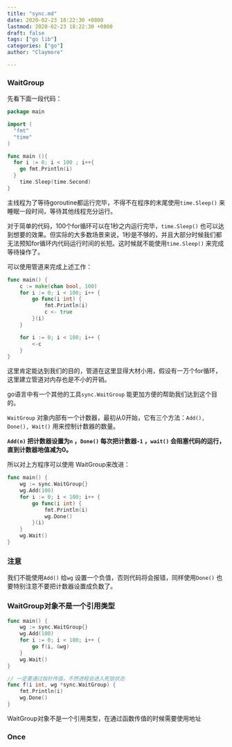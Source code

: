 ```yaml
---
title: "sync.md"
date: 2020-02-23 18:22:30 +0800
lastmod: 2020-02-23 18:22:30 +0800
draft: false
tags: ["go lib"]
categories: ["go"]
author: "Claymore"

---
```

### WaitGroup

先看下面一段代码：

``` go
package main

import (
  "fmt"
  "time"
)

func main (){
  for i := 0; i < 100 ; i++{
    go fmt.Println(i)
  }
    time.Sleep(time.Second)
}
```

主线程为了等待goroutine都运行完毕，不得不在程序的末尾使用`time.Sleep()` 来睡眠一段时间，等待其他线程充分运行。

对于简单的代码，100个for循环可以在1秒之内运行完毕，`time.Sleep()` 也可以达到想要的效果。但实际的大多数场景来说，1秒是不够的，并且大部分时候我们都无法预知for循环内代码运行时间的长短。这时候就不能使用`time.Sleep()` 来完成等待操作了。

可以使用管道来完成上述工作：

``` go
func main() {
    c := make(chan bool, 100)
    for i := 0; i < 100; i++ {
        go func(i int) {
            fmt.Println(i)
            c <- true
        }(i)
    }

    for i := 0; i < 100; i++ {
        <-c
    }
}
```

这里肯定能达到我们的目的，管道在这里显得大材小用，假设有一万个for循环，这里建立管道对内存也是不小的开销。

go语言中有一个其他的工具`sync.WaitGroup` 能更加方便的帮助我们达到这个目的。

`WaitGroup` 对象内部有一个计数器，最初从0开始，它有三个方法：`Add(), Done(), Wait()` 用来控制计数器的数量。

**`Add(n)` 把计数器设置为`n` ，`Done()` 每次把计数器`-1` ，`wait()` 会阻塞代码的运行，直到计数器地值减为0。**

所以对上方程序可以使用 WaitGroup来改进：

``` go
func main() {
    wg := sync.WaitGroup{}
    wg.Add(100)
    for i := 0; i < 100; i++ {
        go func(i int) {
            fmt.Println(i)
            wg.Done()
        }(i)
    }
    wg.Wait()
}
```



### 注意

我们不能使用`Add()` 给`wg` 设置一个负值，否则代码将会报错，同样使用`Done()` 也要特别注意不要把计数器设置成负数了。



### WaitGroup对象不是一个引用类型

``` go
func main() {
    wg := sync.WaitGroup{}
    wg.Add(100)
    for i := 0; i < 100; i++ {
        go f(i, &wg)
    }
    wg.Wait()
}

// 一定要通过指针传值，不然进程会进入死锁状态
func f(i int, wg *sync.WaitGroup) { 
    fmt.Println(i)
    wg.Done()
}
```

WaitGroup对象不是一个引用类型，在通过函数传值的时候需要使用地址



### Once



